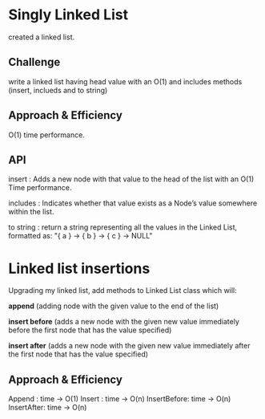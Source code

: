 # Singly Linked List
created a linked list.
## Challenge
write a linked list having head value with an O(1) and includes methods (insert, inclueds and to string)
## Approach & Efficiency
O(1) time performance.

## API

insert : Adds a new node with that value to the head of the list with an O(1) Time performance.

includes : Indicates whether that value exists as a Node’s value somewhere within the list.

to string : return a string representing all the values in the Linked List, formatted as:
"{ a } -> { b } -> { c } -> NULL"


# Linked list insertions
Upgrading my linked list, add methods to Linked List class which will:

**append** (adding node with the given value to the end of the list)

**insert before** (adds a new node with the given new value immediately before the first node that has the value specified)

**insert after** (adds a new node with the given new value immediately after the first node that has the value specified)


## Approach & Efficiency
 Append : time -> O(1)
 Insert : time -> O(n)
InsertBefore: time -> O(n)
InsertAfter: time -> O(n)



